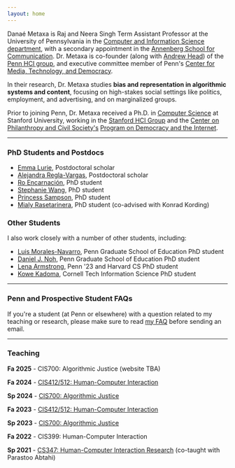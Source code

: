 ```yaml
---
layout: home
---
```


Danaé Metaxa is Raj and Neera Singh Term Assistant Professor at the University of Pennsylvania in the [Computer and Information Science department][penncis], with a secondary appointment in the [Annenberg School for Communication][pennasc]. Dr. Metaxa is co-founder (along with [Andrew Head][amh]) of the [Penn HCI group][pennhci], and executive committee member of Penn's [Center for Media, Technology, and Democracy][center].

In their research, Dr. Metaxa studies **bias and representation in algorithmic systems and content**, focusing on high-stakes social settings like politics, employment, and advertising, and on marginalized groups. 
<!-- Recently, their group has been developing [**sociotechnical auditing**][sta], an algorithm/AI auditing method that combines traditional auditing with user-centered behavioral science interventions, to understand how algorithmic systems and their end users impact each other. -->

Prior to joining Penn, Dr. Metaxa received a Ph.D. in [Computer Science][stanfordCS] at Stanford University, working in the [Stanford HCI Group][hci] and the [Center on Philanthropy and Civil Society's][pacs] [Program on Democracy and the Internet][pdi].

[center]: https://penntoday.upenn.edu/news/university-pennsylvania-launches-penn-center-media-technology-and-democracy
[stanfordCS]: http://www-cs.stanford.edu/
[hci]:http://hci.stanford.edu/
[penncis]: https://www.cis.upenn.edu
[pennasc]: https://www.asc.upenn.edu
[pacs]: https://pacscenter.stanford.edu
[pdi]: https://pacscenter.stanford.edu/research/program-on-democracy-and-the-internet/
[amh]: http://andrewhead.info
[pennhci]: https://pennhci.org
[sta]: https://hci.stanford.edu/publications/2023/Lam_STA_CSCW23.pdf

---

### PhD Students and Postdocs
- [Emma Lurie][emma], Postdoctoral scholar
- [Alejandra Regla-Vargas][alejandra], Postdoctoral scholar
- [Ro Encarnación][ro], PhD student
- [Stephanie Wang][steph], PhD student
- [Princess Sampson][psamp], PhD student
- [Mialy Rasetarinera][mialy], PhD student (co-advised with Konrad Kording)

[emma]: http://emmalurie.github.io
[alejandra]: https://alejandraregla.com
[ro]: http://roencarnacion.com
[psamp]: https://psamp.github.io
[kat]: https://ek8terina.github.io/opossum_girlie/
[steph]: https://steph-w.github.io
[mialy]: https://mialynr.github.io/

### Other Students 
I also work closely with a number of other students, including:
- [Luis Morales-Navarro][luis], Penn Graduate School of Education PhD student
- [Daniel J. Noh][daniel], Penn Graduate School of Education PhD student
- [Lena Armstrong][lena], Penn '23 and Harvard CS PhD student
- [Kowe Kadoma][kowe], Cornell Tech Information Science PhD student

[luis]: http://luismn.com
[sc]: https://www.asc.upenn.edu/people/graduate-student/shengchun-huang
[lena]: https://lenaarmstrong.github.io
[kowe]: https://kadomak.github.io
[victor]: https://victorojewale.github.io
[hita]: https://hita-k.github.io
[daniel]: https://www.danieljnoh.com


---
### Penn and Prospective Student FAQs

If you're a student (at Penn or elsewhere) with a question related to my teaching or research, please make sure to read [my FAQ][faq] before sending an email.

[faq]: /faq

---

### Teaching

<!-- **Sp 2025** - [CIS700: Algorithmic Justice][cis700_25] -->

**Fa 2025** - CIS700: Algorithmic Justice (website TBA)

**Fa 2024** - [CIS412/512: Human-Computer Interaction][cis412_new]

**Sp 2024** - [CIS700: Algorithmic Justice][cis700_24]

**Fa 2023** - [CIS412/512: Human-Computer Interaction][cis412]

**Sp 2023** - [CIS700: Algorithmic Justice][cis700_23]

**Fa 2022** - CIS399: Human-Computer Interaction

**Sp 2021** - [CS347: Human-Computer Interaction Research][cs347] (co-taught with Parastoo Abtahi)

<!-- [cis700_25]:https://docs.google.com/spreadsheets/d/1kdrDQTz_6gQfD3v3UMSMkoAS2DanxyZDTqcP59C024o/edit#gid=1882189647 -->
[cis700_24]:https://docs.google.com/spreadsheets/d/1kdrDQTz_6gQfD3v3UMSMkoAS2DanxyZDTqcP59C024o/edit#gid=1882189647
[cis700_23]:https://docs.google.com/spreadsheets/d/1YltJ1qnpPjovlEPOut8ctjXt_kyHSEWfpcX8lAddmKI/edit#gid=565474215
[cis412_new]: http://cis4120.seas.upenn.edu
[cis412]: http://emoneil.github.io/cis3990/
[cs347]: http://cs347.stanford.edu

